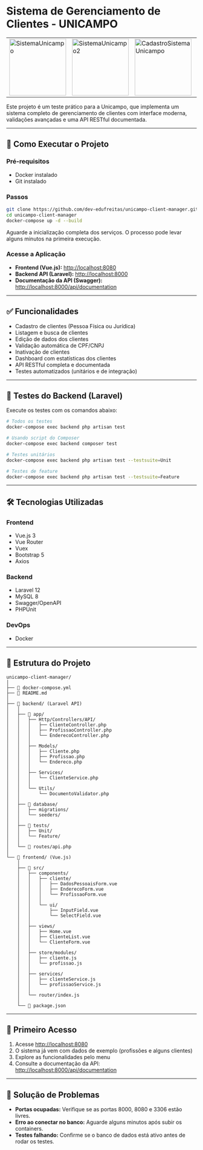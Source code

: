 # Sistema de Gerenciamento de Clientes - UNICAMPO

<table align="center">
  <tr>
    <td>
      <img src="https://github.com/user-attachments/assets/d3c7aada-abb2-4308-8636-e65c71ce106b" 
           alt="SistemaUnicampo" 
           height="150" />
    </td>
    <td>
      <img src="https://github.com/user-attachments/assets/294630a4-fe65-4cb6-a7dc-13e341842f47" 
           alt="SistemaUnicampo2" 
           height="150" />
    </td>
    <td>
      <img src="https://github.com/user-attachments/assets/f5d1076e-1340-4691-aeb2-48578b14cfea" 
           alt="CadastroSistemaUnicampo" 
           height="150" />
    </td>
    <td>
      <img src="https://github.com/user-attachments/assets/62989495-2eb4-49c0-9002-e297db0b8b5d" 
           alt="DocumentacaoSwagger" 
           height="150" />
    </td>
  </tr>
</table>

Este projeto é um teste prático para a Unicampo, que implementa um sistema completo de gerenciamento de clientes com interface moderna, validações avançadas e uma API RESTful documentada.

---

## 🚀 Como Executar o Projeto

### Pré-requisitos
- Docker instalado
- Git instalado

### Passos

```bash
git clone https://github.com/dev-edufreitas/unicampo-client-manager.git
cd unicampo-client-manager
docker-compose up -d --build
```

Aguarde a inicialização completa dos serviços. O processo pode levar alguns minutos na primeira execução.

### Acesse a Aplicação

- **Frontend (Vue.js):** [http://localhost:8080](http://localhost:8080)
- **Backend API (Laravel):** [http://localhost:8000](http://localhost:8000)
- **Documentação da API (Swagger):** [http://localhost:8000/api/documentation](http://localhost:8000/api/documentation)

---

## ✅ Funcionalidades

- Cadastro de clientes (Pessoa Física ou Jurídica)
- Listagem e busca de clientes
- Edição de dados dos clientes
- Validação automática de CPF/CNPJ
- Inativação de clientes
- Dashboard com estatísticas dos clientes
- API RESTful completa e documentada
- Testes automatizados (unitários e de integração)

---

## 🧪 Testes do Backend (Laravel)

Execute os testes com os comandos abaixo:

```bash
# Todos os testes
docker-compose exec backend php artisan test

# Usando script do Composer
docker-compose exec backend composer test

# Testes unitários
docker-compose exec backend php artisan test --testsuite=Unit

# Testes de feature
docker-compose exec backend php artisan test --testsuite=Feature
```

---

## 🛠 Tecnologias Utilizadas

### Frontend
- Vue.js 3
- Vue Router
- Vuex
- Bootstrap 5
- Axios

### Backend
- Laravel 12
- MySQL 8
- Swagger/OpenAPI
- PHPUnit

### DevOps
- Docker

---

## 📁 Estrutura do Projeto

```
unicampo-client-manager/
│
├── 🐳 docker-compose.yml          
├── 📄 README.md
│
├── 🔧 backend/ (Laravel API)
│   │
│   ├── 📂 app/
│   │   ├── Http/Controllers/API/
│   │   │   ├── ClienteController.php     
│   │   │   ├── ProfissaoController.php   
│   │   │   └── EnderecoController.php    
│   │   │
│   │   ├── Models/
│   │   │   ├── Cliente.php               
│   │   │   ├── Profissao.php
│   │   │   └── Endereco.php
│   │   │
│   │   ├── Services/
│   │   │   └── ClienteService.php        
│   │   │
│   │   └── Utils/
│   │       └── DocumentoValidator.php    
│   │
│   ├── 📂 database/
│   │   ├── migrations/                   
│   │   └── seeders/                      
│   │
│   ├── 📂 tests/
│   │   ├── Unit/                         
│   │   └── Feature/                     
│   │
│   └── 🔧 routes/api.php                
│
└── 🎨 frontend/ (Vue.js)
    │
    ├── 📂 src/
    │   ├── components/
    │   │   ├── cliente/                  
    │   │   │   ├── DadosPessoaisForm.vue
    │   │   │   ├── EnderecoForm.vue
    │   │   │   └── ProfissaoForm.vue
    │   │   │
    │   │   └── ui/                       
    │   │       ├── InputField.vue
    │   │       └── SelectField.vue
    │   │
    │   ├── views/                        
    │   │   ├── Home.vue
    │   │   ├── ClienteList.vue
    │   │   └── ClienteForm.vue
    │   │
    │   ├── store/modules/               
    │   │   ├── cliente.js
    │   │   └── profissao.js
    │   │
    │   ├── services/                
    │   │   ├── clienteService.js
    │   │   └── profissaoService.js
    │   │
    │   └── router/index.js           
    │
    └── 🔧 package.json
```

---

## 🔰 Primeiro Acesso

1. Acesse [http://localhost:8080](http://localhost:8080)
2. O sistema já vem com dados de exemplo (profissões e alguns clientes)
3. Explore as funcionalidades pelo menu 
4. Consulte a documentação da API: [http://localhost:8000/api/documentation](http://localhost:8000/api/documentation)

---

## 🧩 Solução de Problemas

- **Portas ocupadas:** Verifique se as portas 8000, 8080 e 3306 estão livres.
- **Erro ao conectar no banco:** Aguarde alguns minutos após subir os containers.
- **Testes falhando:** Confirme se o banco de dados está ativo antes de rodar os testes.
